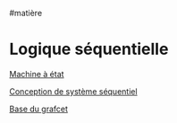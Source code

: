#matière 
# Logique séquentielle
[Machine à état](../Projet/Machine%20à%20état.md)

[Conception de système séquentiel](Conception%20de%20système%20séquentiel.md)

[Base du grafcet](Base%20du%20grafcet.md)

